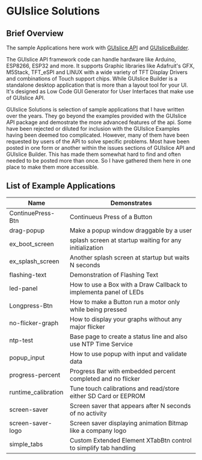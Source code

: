 # GUIslice Solutions


## Brief Overview

The sample Applications here work with [GUIslice API](https://github.com/ImpulseAdventure/GUIslice) 
and [GUIsliceBuilder](https://github.com/ImpulseAdventure/GUIslice-Builder).

<p>
The GUIslice API framework code can handle hardware like Arduino, ESP8266, ESP32 and more. It supports Graphic libraries like 
Adafruit's GFX, M5Stack, TFT_eSPI and LINUX with a wide variety of TFT Display Drivers and combinations of Touch support chips. 
While GUIslice Builder is a standalone desktop application that is more than a layout tool for your UI. It's designed as 
Low Code GUI Generator for User Interfaces that make use of GUIslice API. 
</p>

<p>
GUIslice Solutions is selection of sample applications that I have written over the years. 
They go beyond the examples provided with the GUIslice API package and demostrate the more advanced
features of the api. Some have been rejected or diluted for inclusion with the GUIslice Examples
having been deemed too complicated. However, many of them have been requested by users of the API to 
solve specific problems. Most have been posted in one form or another within the issues sections of GUIslice API 
and GUIslice Builder. This has made them somewhat hard to find and often needed to be posted more than once.
So I have gathered them here in one place to make them more accessible.
</p>

## List of Example Applications

Name | Demonstrates
-----|------
ContinuePress-Btn | Continueus Press of a Button
drag-popup | Make a popup window draggable by a user
ex_boot_screen | splash screen at startup waiting for any initialization
ex_splash_screen | Another splash screen at startup but waits N seconds
flashing-text | Demonstration of Flashing Text
led-panel | How to use a Box with a Draw Callback to implementa panel of LEDs
Longpress-Btn | How to make a Button run a motor only while being pressed
no-flicker-graph | How to display your graphs without any major flicker
ntp-test | Base page to create a status line and also use NTP Time Service
popup_input | How to use popup with input and validate data
progress-percent | Progress Bar with embedded percent completed and no flicker
runtime_calibration | Tune touch calibrations and read/store either SD Card or EEPROM
screen-saver | Screen saver that appears after N seconds of no activity
screen-saver-logo | Screen saver displaying animation Bitmap like a company logo
simple_tabs | Custom Extended Element XTabBtn control to simplify tab handling

